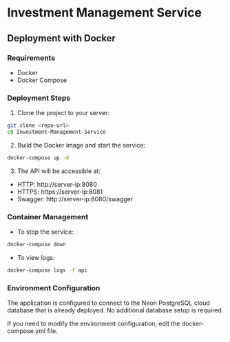 # Investment Management Service

## Deployment with Docker

### Requirements
- Docker
- Docker Compose

### Deployment Steps

1. Clone the project to your server:
```bash
git clone <repo-url>
cd Investment-Management-Service
```

2. Build the Docker image and start the service:
```bash
docker-compose up -d
```

3. The API will be accessible at:
- HTTP: http://server-ip:8080
- HTTPS: https://server-ip:8081
- Swagger: http://server-ip:8080/swagger

### Container Management

- To stop the service:
```bash
docker-compose down
```

- To view logs:
```bash
docker-compose logs -f api
```

### Environment Configuration

The application is configured to connect to the Neon PostgreSQL cloud database that is already deployed. No additional database setup is required.

If you need to modify the environment configuration, edit the docker-compose.yml file. 